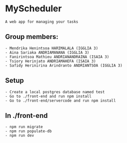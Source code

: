 # MyScheduler

```
A web app for managing your tasks
```

## Group members:

    - Mendrika Henintsoa HARIMALALA (IGGLIA 3)
    - Aina Sariaka ANDRIAMANANA (IGGLIA 3)
    - Fanirintsoa Mathieu ANDRIANANDRAINA (ISAIA 3)
    - Tsiory Herinjato ANDRIAMAHEFA (ISAIA 3)
    - Safidy Herinirina Arindranto ANDRIANTSOA (IGGLIA 3)

## Setup

    - Create a local postgres database named test
    - Go to ./front-end and run npm install
    - Go to ./front-end/servercode and run npm install

## In ./front-end

    - npm run migrate
    - npm run populate-db
    - npm run dev
